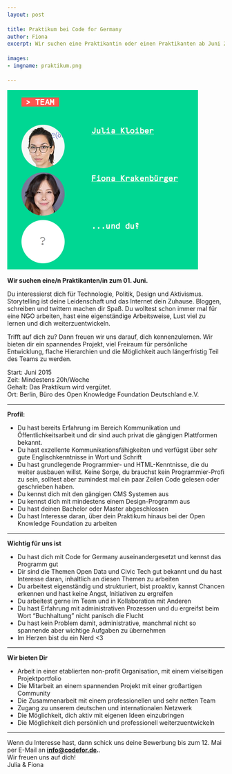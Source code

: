 ```yaml
---
layout: post

title: Praktikum bei Code for Germany
author: Fiona
excerpt: Wir suchen eine Praktikantin oder einen Praktikanten ab Juni 2015

images:
- imgname: praktikum.png

---
```

![praktikum](/assets/blog/praktikum.png)

<strong>Wir suchen eine/n Praktikanten/in zum 01. Juni.</strong>

Du interessierst dich für Technologie, Politik, Design und Aktivismus. Storytelling ist deine Leidenschaft und das Internet dein Zuhause. Bloggen, schreiben und twittern machen dir Spaß. Du wolltest schon immer mal für eine NGO arbeiten, hast eine eigenständige Arbeitsweise, Lust viel zu lernen und dich weiterzuentwickeln. 

Trifft auf dich zu? Dann freuen wir uns darauf, dich kennenzulernen. Wir bieten dir ein spannendes Projekt, viel Freiraum für persönliche Entwicklung, flache Hierarchien und die Möglichkeit auch längerfristig Teil des Teams zu werden. 

Start: Juni 2015<br>
Zeit: Mindestens 20h/Woche<br>
Gehalt: Das Praktikum wird vergütet. <br>
Ort: Berlin, Büro des Open Knowledge Foundation Deutschland e.V.

<hr>
<strong>Profil:</strong>

* Du hast bereits Erfahrung im Bereich Kommunikation und Öffentlichkeitsarbeit und dir sind auch privat die gängigen Plattformen bekannt. 
* Du hast exzellente Kommunikationsfähigkeiten und verfügst über sehr gute Englischkenntnisse in Wort und Schrift
* Du hast grundlegende Programmier- und HTML-Kenntnisse, die du weiter ausbauen willst. Keine Sorge, du brauchst kein Programmier-Profi zu sein, solltest aber zumindest mal ein paar Zeilen Code gelesen oder geschrieben haben.
* Du kennst dich mit den gängigen CMS Systemen aus
* Du kennst dich mit mindestens einem Design-Programm aus 
* Du hast deinen Bachelor oder Master abgeschlossen
* Du hast Interesse daran, über dein Praktikum hinaus bei der Open Knowledge Foundation zu arbeiten

<hr> 
<strong>Wichtig für uns ist</strong>

* Du hast dich mit Code for Germany auseinandergesetzt und kennst das Programm gut
* Dir sind die Themen Open Data und Civic Tech gut bekannt und du hast Interesse daran, inhaltlich an diesen Themen zu arbeiten
* Du arbeitest eigenständig und strukturiert, bist proaktiv, kannst Chancen erkennen und hast keine Angst, Initiativen zu ergreifen
* Du arbeitest gerne im Team und in Kollaboration mit Anderen
* Du hast Erfahrung mit administrativen Prozessen und du ergreifst beim Wort “Buchhaltung” nicht panisch die Flucht
* Du hast kein Problem damit, administrative, manchmal nicht so spannende aber wichtige Aufgaben zu übernehmen
* Im Herzen bist du ein Nerd <3 <br>

<hr>
<strong>Wir bieten Dir</strong>

* Arbeit in einer etablierten non-profit Organisation, mit einem vielseitigen Projektportfolio
* Die Mitarbeit an einem spannenden Projekt mit einer großartigen Community
* Die Zusammenarbeit mit einem professionellen und sehr netten Team
* Zugang zu unserem deutschen und internationalen Netzwerk 
* Die Möglichkeit, dich aktiv mit eigenen Ideen einzubringen
* Die Möglichkeit dich persönlich und professionell weiterzuentwickeln <br>

<hr>
Wenn du Interesse hast, dann schick uns deine Bewerbung bis zum 12. Mai per E-Mail an <strong><a href="mailto:info@codefor.de">info@codefor.de</a>.</strong>.<br>
Wir freuen uns auf dich!<br>
Julia & Fiona 


